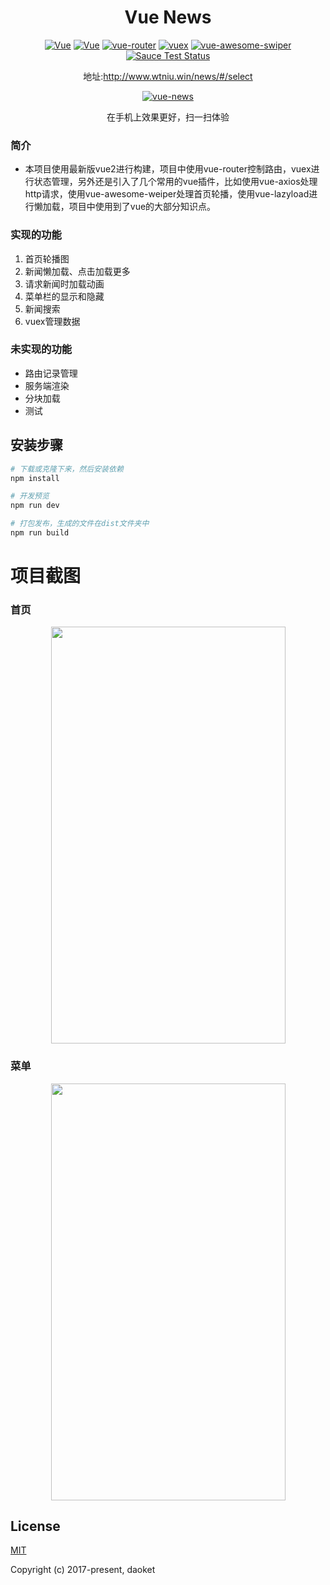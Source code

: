<h1 align="center">Vue News</h1>
<p align="center">
  <a href="https://github.com/daoket/vue.news"><img src="https://img.shields.io/travis/rust-lang/rust.svg" alt="Vue"></a>
  <a href="https://github.com/vuejs/vue"><img src="https://img.shields.io/badge/vue-v2.2.2-blue.svg" alt="Vue"></a>
  <a href="https://github.com/vuejs/vue-router"><img src="https://img.shields.io/badge/vue--router-v2.2.0-blue.svg" alt="vue-router"></a>
  <a href="https://github.com/vuejs/vuex"><img src="https://img.shields.io/badge/vuex-v2.3.1-blue.svg" alt="vuex"></a>
  <a href="https://github.com/surmon-china/vue-awesome-swiper"><img src="https://img.shields.io/badge/vue--awesome--swiper-v2.4.0-blue.svg" alt="vue-awesome-swiper"></a>
  <br>
  <a href="https://saucelabs.com/u/vuejs"><img src="https://saucelabs.com/browser-matrix/vuejs.svg" alt="Sauce Test Status"></a>
</p>
<p align="center">地址:<a href="http://www.wtniu.win/news/#/select">http://www.wtniu.win/news/#/select</a></p>
<p align="center"><a href="https://daoket.github.io/news/index.html#/select"><img src="https://daoket.github.io/news/address.png" alt="vue-news"></a></p>
<p align="center">在手机上效果更好，扫一扫体验</p>

### 简介
* 本项目使用最新版vue2进行构建，项目中使用vue-router控制路由，vuex进行状态管理，另外还是引入了几个常用的vue插件，比如使用vue-axios处理http请求，使用vue-awesome-weiper处理首页轮播，使用vue-lazyload进行懒加载，项目中使用到了vue的大部分知识点。
### 实现的功能
1. 首页轮播图
2. 新闻懒加载、点击加载更多
3. 请求新闻时加载动画
4. 菜单栏的显示和隐藏
5. 新闻搜索
6. vuex管理数据

### 未实现的功能
* 路由记录管理
* 服务端渲染
* 分块加载
* 测试

## 安装步骤

``` bash
# 下载或克隆下来，然后安装依赖
npm install

# 开发预览
npm run dev

# 打包发布，生成的文件在dist文件夹中
npm run build
```

# 项目截图


### 首页
<center>
<img src="https://daoket.github.io/news/eg1.jpg" width='375' height='667'/>
</center>

### 菜单
<center>
<img src="https://daoket.github.io/news/eg2.jpg" width='375' height='667'/>
</center>

## License

[MIT](http://opensource.org/licenses/MIT)

Copyright (c) 2017-present, daoket
